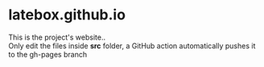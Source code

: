 # latebox.github.io
This is the project's website..  
Only edit the files inside **src** folder, a GitHub action automatically pushes it to the gh-pages branch
